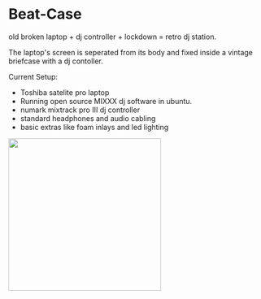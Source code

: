 # Beat-Case

old broken laptop + dj controller + lockdown = retro dj station.

The laptop's screen is seperated from its body and fixed inside a vintage briefcase with a dj contoller. 

Current Setup:
 - Toshiba satelite pro laptop
 - Running open source MIXXX dj software in ubuntu. 
 - numark mixtrack pro III dj controller
 - standard headphones and audio cabling
 - basic extras like foam inlays and led lighting

<p float="middle">
  <img src="https://shellywell123.github.io/The-Shenanigans-of-Shellywell123/assets/beatscase.jpeg" width="300" />
</p>
